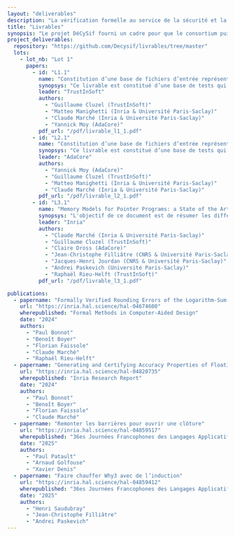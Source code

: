 ```yaml
---
layout: "deliverables"
description: "La vérification formelle au service de la sécurité et la sûreté"
title: "Livrables"
synopsis: "Le projet DéCySif fourni un cadre pour que le consortium puisse aboutir à un ensemble de livrables ainsi qu'une suite de papiers scientifiques divers qui seront réunis ci-dessous à mesure qu'ils voient le jour."
project_deliverables:
  repository: "https://github.com/Decysif/livrables/tree/master"
  lots:
    - lot_nb: "Lot 1"
      papers:
        - id: "L1.1"
          name: "Constitution d’une base de fichiers d’entrée représentatifs des difficultés rencontrées pour générer des exploits."
          synopsys: "Ce livrable est constitué d’une base de tests qui se trouve dans le dépôt ’benchmarks’ du projet Décysif. Les objectifs du livrable sont d'identifier des faiblesses lors de la reconstruction d’un contre-exemple par Why3 depuis les modèles des solveurs SMT, ou les faiblesses des procédures de vérification et de catégorisation des contre-exemples."
          leader: "TrustInSoft"
          authors:
            - "Guillaume Cluzel (TrustInSoft)"
            - "Matteo Manighetti (Inria & Université Paris-Saclay)"
            - "Claude Marché (Inria & Université Paris-Saclay)"
            - "Yannick Moy (AdaCore)"
          pdf_url: "/pdf/livrable_l1_1.pdf"
        - id: "L2.1"
          name: "Constitution d’une base de fichiers d’entrée représentatifs des difficultés rencontrées pour la preuve automatique."
          synopsys: "Ce livrable est constitué d’une base de tests qui se trouve dans le dépôt ’benchmarks’ du projet Décysif, dont les objectifs sont de repérer les faiblesses du prouveur Alt-Ergo, de repérer les problèmes de traduction (ou repérer des problèmes au niveau de l’écriture des théories, par exemple le modèle mémoire de J3) pour tous les prouveurs CVC5, CVC4, Z3, Alt-Ergo."
          leader: "AdaCore"
          authors:
            - "Yannick Moy (AdaCore)"
            - "Guillaume Cluzel (TrustInSoft)"
            - "Matteo Manighetti (Inria & Université Paris-Saclay)"
            - "Claude Marché (Inria & Université Paris-Saclay)"
          pdf_url: "/pdf/livrable_l2_1.pdf"
        - id: "L3.1"
          name: "Memory Models for Pointer Programs: a State of the Art from the Point of View of Décysif Partners"
          synopsys: "L'objectif de ce document est de résumer les différents modèles mémoire implémentés dans les outils des partenaires Décysif, en mettant l'accent sur les choix de conception importants, et de les comparer brièvement entre eux et avec d'autres approches existantes dans la communauté internationale de la vérification déductive. À partir de ce résumé, nous dérivons et exposons certains travaux futurs que nous souhaitons réaliser dans le cadre du projet Décysif."
          leader: "Inria"
          authors:
            - "Claude Marché (Inria & Université Paris-Saclay)"
            - "Guillaume Cluzel (TrustInSoft)"
            - "Claire Dross (AdaCore)"
            - "Jean-Christophe Filliâtre (CNRS & Université Paris-Saclay)"
            - "Jacques-Henri Jourdan (CNRS & Université Paris-Saclay)"
            - "Andrei Paskevich (Université Paris-Saclay)"
            - "Raphaël Rieu-Helft (TrustInSoft)"
          pdf_url: "/pdf/livrable_l3_1.pdf"

publications:
  - papername: "Formally Verified Rounding Errors of the Logarithm-Sum-Exponential Function"
    url: "https://inria.hal.science/hal-04674600"
    wherepublished: "Formal Methods in Computer-Aided Design"
    date: "2024"
    authors:
      - "Paul Bonnot"
      - "Benoît Boyer"
      - "Florian Faissole"
      - "Claude Marché"
      - "Raphaël Rieu-Helft"
  - papername: "Generating and Certifying Accuracy Properties of Floating-Point Programs"
    url: "https://inria.hal.science/hal-04820735"
    wherepublished: "Inria Research Report"
    date: "2024"
    authors:
      - "Paul Bonnot"
      - "Benoît Boyer"
      - "Florian Faissole"
      - "Claude Marché"
  - papername: "Remonter les barrières pour ouvrir une clôture"
    url: "https://inria.hal.science/hal-04859517"
    wherepublished: "36es Journées Francophones des Langages Applicatifs"
    date: "2025"
    authors:
      - "Paul Patault"
      - "Arnaud Golfouse"
      - "Xavier Denis"
  - papername: "Faire chauffer Why3 avec de l’induction"
    url: "https://inria.hal.science/hal-04859412"
    wherepublished: "36es Journées Francophones des Langages Applicatifs"
    date: "2025"
    authors:
      - "Henri Saudubray"
      - "Jean-Christophe Filliâtre"
      - "Andrei Paskevich"
---
```

